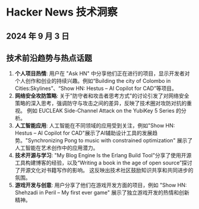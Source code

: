 # Hacker News 技术洞察

## 2024 年 9 月 3 日

## 技术前沿趋势与热点话题

1. **个人项目热情**:  用户在 "Ask HN" 中分享他们正在进行的项目，显示开发者对个人创作和创业的持续兴趣。例如“Building the city of Colombo in Cities:Skylines”、“Show HN: Hestus – AI Copilot for CAD”等项目。
2. **网络安全攻防策略**:  关于"防守者和攻击者思考方式"的讨论引发了对网络安全策略的深入思考，强调防守与攻击之间的差异，反映了技术圈对攻防对抗的重视。 例如 EUCLEAK Side-Channel Attack on the YubiKey 5 Series 的分析。
3. **人工智能应用**:  人工智能在不同领域的应用受到关注，例如"Show HN: Hestus – AI Copilot for CAD"展示了AI辅助设计工具的发展趋势。"Synchronizing Pong to music with constrained optimization" 展示了人工智能在艺术创作中的应用潜力。 
4. **技术开源与学习**: "My Blog Engine Is the Erlang Build Tool"分享了使用开源工具构建博客的经验，以及“Writing a book in the age of open source”探讨了开源文化对书籍写作的影响。 这反映出技术社区鼓励知识共享和共同进步的氛围。
5. **游戏开发与创意**:  用户分享了他们在游戏开发方面的项目，例如 "Show HN: Shehzadi in Peril – My first ever game" 展示了独立游戏开发的热情和创新精神。 



